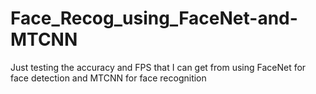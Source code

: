 # Face_Recog_using_FaceNet-and-MTCNN
Just testing the accuracy and FPS that I can get from using FaceNet for face detection and MTCNN for face recognition
